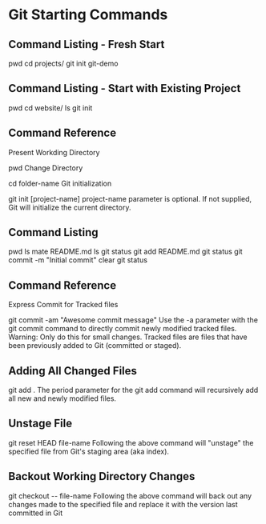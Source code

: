 # Git Starting Commands
 

## Command Listing - Fresh Start
pwd
cd projects/
git init git-demo


## Command Listing - Start with Existing Project
pwd
cd website/
ls
git init

## Command Reference
Present Workding Directory

pwd
Change Directory

cd folder-name
Git initialization

git init [project-name]
project-name parameter is optional. If not supplied, Git will initialize the current directory.


## Command Listing
pwd
ls
mate README.md
ls
git status
git add README.md
git status
git commit -m "Initial commit"
clear
git status


## Command Reference
Express Commit for Tracked files

git commit -am "Awesome commit message"
Use the -a parameter with the git commit command to directly commit newly modified tracked files. Warning: Only do this for small changes. Tracked files are files that have been previously added to Git (committed or staged).

## Adding All Changed Files

git add .
The period parameter for the git add command will recursively add all new and newly modified files.

## Unstage File

git reset HEAD file-name
Following the above command will "unstage" the specified file from Git's staging area (aka index).

## Backout Working Directory Changes

git checkout -- file-name
Following the above command will back out any changes made to the specified file and replace it with the version last committed in Git
